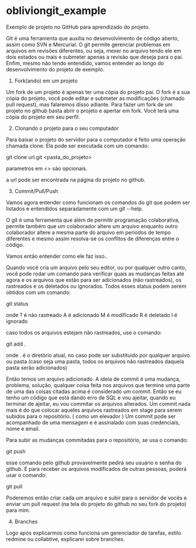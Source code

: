 obliviongit_example
===================

Exemplo de projeto no GitHub para aprendizado do projeto.

Git é uma ferramenta que auxilia no desenvolvimento de código aberto, assim como SVN e Mercurial. O git permite gerenciar problemas em arquivos em revisões diferentes, ou seja, mexer no arquivo tendo ele em dois estados ou mais e submeter apenas a revisão que deseja para o pai. Enfim, mesmo não tendo entendido, vamos entender ao longo do desenvolvimento do projeto de exemplo.

1. Fork(ando) em um projeto

Um fork de um projeto é apenas ter uma cópia do projeto pai. O fork é a sua cópia do projeto, você pode editar e submeter as modificações (chamado pull request), mas falaremos disso adiante. Para fazer um fork de um projeto no github basta abrir o projeto e apertar em fork. Você terá uma cópia do projeto em seu perfil.

2. Clonando o projeto para o seu computador

Para baixar o projeto do servidor para o computador é feito uma operação chamada clone. Ela pode ser executada com um comando:

git clone url.git <pasta_do_projeto>

parametros em <> são opcionais.

a url pode ser encontrada na página do projeto no github.

3. Commit/Pull/Push

Vamos agora entender como funcionam os comandos do git que podem ser listados e entendidos separadamente com um git --help.

O git é uma ferramenta que além de permitir programação colaborativa, permite também que um colaborador altere um arquivo enquanto outro colaborador altere a mesma parte do arquivo em periodos de tempo diferentes e mesmo assim resolva-se os conflitos de diferenças entre o código.

Vamos então entender como ele faz isso..

Quando você cria um arquivo pelo seu editor, ou por qualquer outro canto, você pode rodar um comando para verificar quais as mudanças feitas até agora e os arquivos que estão para ser adicionados (não rastreados), os rastreados e os deletados ou ignorados. Todos esses status podem serem obtidos com um comando:

git status

onde ? é não rastreado
A é adicionado
M é modificado
R é deletado
I é ignorado

caso todos os arquivos estejam não rastreados, use o comando:

git add .

onde . é o diretório atual, no caso pode ser substituido por qualquer arquivo ou pasta (caso seja uma pasta, todos os arquivos não rastreados daquela pasta serão adicionados)

Então temos um arquivo adicionado. A ideia de commit é uma mudança, problema, solução, qualquer coisa feita nos arquivos que termine uma parte de uma das coisas citadas acima é considerado um commit. Então se eu tenho um código que está dando erro de SQL e vou ajeitar, quando eu terminar de ajeitar, eu vou commitar os arquivos alterados. Um commit nada mais é do que colocar aqueles arquivos rastreados em stage para serem subidos para o repositório. ( como um elevador )
Um commit pode ser acompanhado de uma mensagem e é assinalado com suas credenciais, nome e email.

Para subir as mudanças commitadas para o repositório, se usa o comando:

git push

esse comando pelo github provavelmente pedirá seu usuário e senha do github.
E para receber os arquivos modificados de outras pessoas, poderá usar o comando:

git pull

Poderemos então criar cada um arquivo e subir para o servidor de vocês e enviar um pull request (na tela do projeto do github no seu fork do projeto) para mim.

4. Branches

Logo após explicarmos como funciona um gerenciador de tarefas, estilo redmine ou collabtive, explicarei sobre branches.
